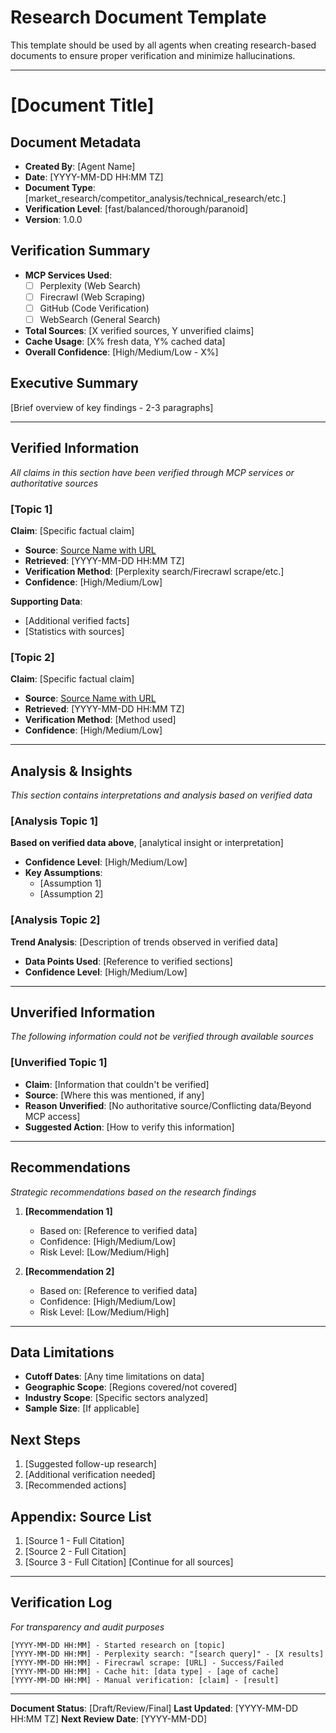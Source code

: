 # Research Document Template

This template should be used by all agents when creating research-based documents to ensure proper verification and minimize hallucinations.

---

# [Document Title]

## Document Metadata
- **Created By**: [Agent Name]
- **Date**: [YYYY-MM-DD HH:MM TZ]
- **Document Type**: [market_research/competitor_analysis/technical_research/etc.]
- **Verification Level**: [fast/balanced/thorough/paranoid]
- **Version**: 1.0.0

## Verification Summary
- **MCP Services Used**: 
  - [ ] Perplexity (Web Search)
  - [ ] Firecrawl (Web Scraping)
  - [ ] GitHub (Code Verification)
  - [ ] WebSearch (General Search)
- **Total Sources**: [X verified sources, Y unverified claims]
- **Cache Usage**: [X% fresh data, Y% cached data]
- **Overall Confidence**: [High/Medium/Low - X%]

## Executive Summary
[Brief overview of key findings - 2-3 paragraphs]

---

## Verified Information
*All claims in this section have been verified through MCP services or authoritative sources*

### [Topic 1]
**Claim**: [Specific factual claim]
- **Source**: [Source Name with URL](https://actual-url.com)
- **Retrieved**: [YYYY-MM-DD HH:MM TZ]
- **Verification Method**: [Perplexity search/Firecrawl scrape/etc.]
- **Confidence**: [High/Medium/Low]

**Supporting Data**:
- [Additional verified facts]
- [Statistics with sources]

### [Topic 2]
**Claim**: [Specific factual claim]
- **Source**: [Source Name with URL](https://actual-url.com)
- **Retrieved**: [YYYY-MM-DD HH:MM TZ]
- **Verification Method**: [Method used]
- **Confidence**: [High/Medium/Low]

---

## Analysis & Insights
*This section contains interpretations and analysis based on verified data*

### [Analysis Topic 1]
**Based on verified data above**, [analytical insight or interpretation]
- **Confidence Level**: [High/Medium/Low]
- **Key Assumptions**: 
  - [Assumption 1]
  - [Assumption 2]

### [Analysis Topic 2]
**Trend Analysis**: [Description of trends observed in verified data]
- **Data Points Used**: [Reference to verified sections]
- **Confidence Level**: [High/Medium/Low]

---

## Unverified Information
*The following information could not be verified through available sources*

### [Unverified Topic 1]
- **Claim**: [Information that couldn't be verified]
- **Source**: [Where this was mentioned, if any]
- **Reason Unverified**: [No authoritative source/Conflicting data/Beyond MCP access]
- **Suggested Action**: [How to verify this information]

---

## Recommendations
*Strategic recommendations based on the research findings*

1. **[Recommendation 1]**
   - Based on: [Reference to verified data]
   - Confidence: [High/Medium/Low]
   - Risk Level: [Low/Medium/High]

2. **[Recommendation 2]**
   - Based on: [Reference to verified data]
   - Confidence: [High/Medium/Low]
   - Risk Level: [Low/Medium/High]

---

## Data Limitations
- **Cutoff Dates**: [Any time limitations on data]
- **Geographic Scope**: [Regions covered/not covered]
- **Industry Scope**: [Specific sectors analyzed]
- **Sample Size**: [If applicable]

## Next Steps
1. [Suggested follow-up research]
2. [Additional verification needed]
3. [Recommended actions]

## Appendix: Source List
1. [Source 1 - Full Citation]
2. [Source 2 - Full Citation]
3. [Source 3 - Full Citation]
[Continue for all sources]

---

## Verification Log
*For transparency and audit purposes*

```
[YYYY-MM-DD HH:MM] - Started research on [topic]
[YYYY-MM-DD HH:MM] - Perplexity search: "[search query]" - [X results]
[YYYY-MM-DD HH:MM] - Firecrawl scrape: [URL] - Success/Failed
[YYYY-MM-DD HH:MM] - Cache hit: [data type] - [age of cache]
[YYYY-MM-DD HH:MM] - Manual verification: [claim] - [result]
```

---

**Document Status**: [Draft/Review/Final]
**Last Updated**: [YYYY-MM-DD HH:MM TZ]
**Next Review Date**: [YYYY-MM-DD]